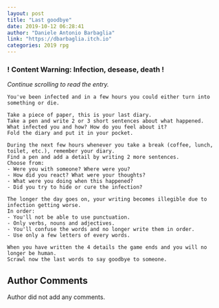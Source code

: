 ```yaml
---
layout: post
title: "Last goodbye"
date: 2019-10-12 06:28:41
author: "Daniele Antonio Barbaglia"
link: "https://dbarbaglia.itch.io"
categories: 2019 rpg
---
```

<div id="warning"><div id="content"><h3><strong>! Content Warning: Infection, desease, death !</strong></h3><i>Continue scrolling to read the entry.</i></div></div>
 
```
You've been infected and in a few hours you could either turn into something or die.

Take a piece of paper, this is your last diary.
Take a pen and write 2 or 3 short sentences about what happened.
What infected you and how? How do you feel about it?
Fold the diary and put it in your pocket. 

During the next few hours whenever you take a break (coffee, lunch, toilet, etc.), remember your diary.
Find a pen and add a detail by writing 2 more sentences.
Choose from:
- Were you with someone? Where were you?
- How did you react? What were your thoughts?
- What were you doing when this happened?
- Did you try to hide or cure the infection?

The longer the day goes on, your writing becomes illegible due to infection getting worse.
In order:
- You'll not be able to use punctuation.
- Only verbs, nouns and adjectives.
- You'll confuse the words and no longer write them in order.
- Use only a few letters of every words.

When you have written the 4 details the game ends and you will no longer be human.
Scrawl now the last words to say goodbye to someone.
```
## Author Comments
Author did not add any comments.
